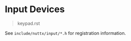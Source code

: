 Input Devices
=============

> keypad.rst

See `include/nuttx/input/*.h` for registration information.
